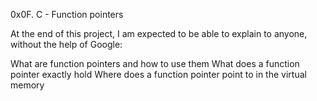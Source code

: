 0x0F. C - Function pointers

At the end of this project, I am expected to be able to explain to anyone, without the help of Google:

What are function pointers and how to use them
What does a function pointer exactly hold
Where does a function pointer point to in the virtual memory

